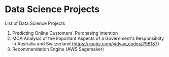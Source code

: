 # Data Science Projects

List of Data Science Projects
1. Predicting Online Customers' Purchasing Intention
2. MCA Analysis of the Important Aspects of a Government's Responsiblity in Australia and Switzerland  (https://rpubs.com/vidyav_codes/798187)
3. Recommendation Engine (AWS Sagemaker)
